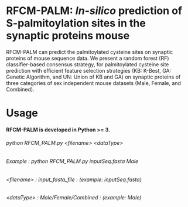 # RFCM-PALM: _In-silico_ prediction of S-palmitoylation sites in the synaptic proteins mouse 

RFCM-PALM  can predict the palmitoylated cysteine sites on synaptic proteins of mouse sequence data. We present a random forest (RF) classifier-based consensus strategy, for palmitoylated cysteine site prediction with efficient feature selection strategies (KB: K-Best, GA: Genetic Algorithm, and UN: Union of KB and GA) on synaptic proteins of three categories of sex independent mouse datasets (Male, Female, and Combined).

# Usage
####  RFCM-PALM is developed in Python >= 3.
######        python RFCM_PALM.py \<filename\> \<dataType\>
######        Example     : python RFCM_PALM.py inputSeq.fasta Male
######        \<filename\>  : input_fasta_file     : (example: inputSeq.fasta)
######        \<dataType\>  : Male/Female/Combined : (example: Male)

